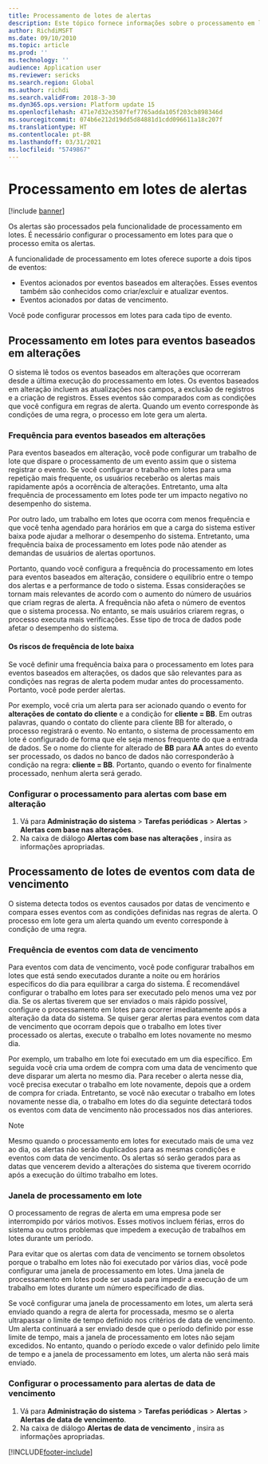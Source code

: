 ```yaml
---
title: Processamento de lotes de alertas
description: Este tópico fornece informações sobre o processamento em lotes de alertas.
author: RichdiMSFT
ms.date: 09/10/2010
ms.topic: article
ms.prod: ''
ms.technology: ''
audience: Application user
ms.reviewer: sericks
ms.search.region: Global
ms.author: richdi
ms.search.validFrom: 2018-3-30
ms.dyn365.ops.version: Platform update 15
ms.openlocfilehash: 471e7d32e3507fef7765adda105f203cb898346d
ms.sourcegitcommit: 074b6e212d19dd5d84881d1cdd096611a18c207f
ms.translationtype: HT
ms.contentlocale: pt-BR
ms.lasthandoff: 03/31/2021
ms.locfileid: "5749867"
---
```

# <a name="batch-processing-of-alerts"></a>Processamento em lotes de alertas

[!include [banner](../includes/banner.md)]

Os alertas são processados pela funcionalidade de processamento em lotes. É necessário configurar o processamento em lotes para que o processo emita os alertas.

A funcionalidade de processamento em lotes oferece suporte a dois tipos de eventos:

- Eventos acionados por eventos baseados em alterações. Esses eventos também são conhecidos como criar/excluir e atualizar eventos.
- Eventos acionados por datas de vencimento.

Você pode configurar processos em lotes para cada tipo de evento.

## <a name="batch-processing-for-change-based-events"></a>Processamento em lotes para eventos baseados em alterações

O sistema lê todos os eventos baseados em alterações que ocorreram desde a última execução do processamento em lotes. Os eventos baseados em alteração incluem as atualizações nos campos, a exclusão de registros e a criação de registros. Esses eventos são comparados com as condições que você configura em regras de alerta. Quando um evento corresponde às condições de uma regra, o processo em lote gera um alerta.

### <a name="frequency-for-change-based-events"></a>Frequência para eventos baseados em alterações

Para eventos baseados em alteração, você pode configurar um trabalho de lote que dispare o processamento de um evento assim que o sistema registrar o evento. Se você configurar o trabalho em lotes para uma repetição mais frequente, os usuários receberão os alertas mais rapidamente após a ocorrência de alterações. Entretanto, uma alta frequência de processamento em lotes pode ter um impacto negativo no desempenho do sistema.

Por outro lado, um trabalho em lotes que ocorra com menos frequência e que você tenha agendado para horários em que a carga do sistema estiver baixa pode ajudar a melhorar o desempenho do sistema. Entretanto, uma frequência baixa de processamento em lotes pode não atender as demandas de usuários de alertas oportunos.

Portanto, quando você configura a frequência do processamento em lotes para eventos baseados em alteração, considere o equilíbrio entre o tempo dos alertas e a performance de todo o sistema. Essas considerações se tornam mais relevantes de acordo com o aumento do número de usuários que criam regras de alerta. A frequência não afeta o número de eventos que o sistema processa. No entanto, se mais usuários criarem regras, o processo executa mais verificações. Esse tipo de troca de dados pode afetar o desempenho do sistema.

#### <a name="the-risks-of-low-batch-frequency"></a>Os riscos de frequência de lote baixa

Se você definir uma frequência baixa para o processamento em lotes para eventos baseados em alterações, os dados que são relevantes para as condições nas regras de alerta podem mudar antes do processamento. Portanto, você pode perder alertas.

Por exemplo, você cria um alerta para ser acionado quando o evento for **alterações de contato do cliente** e a condição for **cliente = BB**. Em outras palavras, quando o contato do cliente para cliente BB for alterado, o processo registrará o evento. No entanto, o sistema de processamento em lote é configurado de forma que ele seja menos frequente do que a entrada de dados. Se o nome do cliente for alterado de **BB** para **AA** antes do evento ser processado, os dados no banco de dados não corresponderão à condição na regra: **cliente = BB**. Portanto, quando o evento for finalmente processado, nenhum alerta será gerado.

### <a name="set-up-processing-for-change-based-alerts"></a>Configurar o processamento para alertas com base em alteração

1. Vá para **Administração do sistema** &gt; **Tarefas periódicas** &gt; **Alertas** &gt; **Alertas com base nas alterações**.
2. Na caixa de diálogo **Alertas com base nas alterações** , insira as informações apropriadas.

## <a name="batch-processing-for-due-date-events"></a>Processamento de lotes de eventos com data de vencimento

O sistema detecta todos os eventos causados por datas de vencimento e compara esses eventos com as condições definidas nas regras de alerta. O processo em lote gera um alerta quando um evento corresponde à condição de uma regra.

### <a name="frequency-for-due-date-events"></a>Frequência de eventos com data de vencimento

Para eventos com data de vencimento, você pode configurar trabalhos em lotes que está sendo executados durante a noite ou em horários específicos do dia para equilibrar a carga do sistema. É recomendável configurar o trabalho em lotes para ser executado pelo menos uma vez por dia. Se os alertas tiverem que ser enviados o mais rápido possível, configure o processamento em lotes para ocorrer imediatamente após a alteração da data do sistema. Se quiser gerar alertas para eventos com data de vencimento que ocorram depois que o trabalho em lotes tiver processado os alertas, execute o trabalho em lotes novamente no mesmo dia.

Por exemplo, um trabalho em lote foi executado em um dia específico. Em seguida você cria uma ordem de compra com uma data de vencimento que deve disparar um alerta no mesmo dia. Para receber o alerta nesse dia, você precisa executar o trabalho em lote novamente, depois que a ordem de compra for criada. Entretanto, se você não executar o trabalho em lotes novamente nesse dia, o trabalho em lotes do dia seguinte detectará todos os eventos com data de vencimento não processados nos dias anteriores.

> [!NOTE]
> Mesmo quando o processamento em lotes for executado mais de uma vez ao dia, os alertas não serão duplicados para as mesmas condições e eventos com data de vencimento. Os alertas só serão gerados para as datas que vencerem devido a alterações do sistema que tiverem ocorrido após a execução do último trabalho em lotes.

### <a name="batch-processing-window"></a>Janela de processamento em lote

O processamento de regras de alerta em uma empresa pode ser interrompido por vários motivos. Esses motivos incluem férias, erros do sistema ou outros problemas que impedem a execução de trabalhos em lotes durante um período.

Para evitar que os alertas com data de vencimento se tornem obsoletos porque o trabalho em lotes não foi executado por vários dias, você pode configurar uma janela de processamento em lotes. Uma janela de processamento em lotes pode ser usada para impedir a execução de um trabalho em lotes durante um número especificado de dias.

Se você configurar uma janela de processamento em lotes, um alerta será enviado quando a regra de alerta for processada, mesmo se o alerta ultrapassar o limite de tempo definido nos critérios de data de vencimento. Um alerta continuará a ser enviado desde que o período definido por esse limite de tempo, mais a janela de processamento em lotes não sejam excedidos. No entanto, quando o período excede o valor definido pelo limite de tempo e a janela de processamento em lotes, um alerta não será mais enviado.

### <a name="set-up-processing-for-due-date-alerts"></a>Configurar o processamento para alertas de data de vencimento

1. Vá para **Administração do sistema** &gt; **Tarefas periódicas** &gt; **Alertas** &gt; **Alertas de data de vencimento**.
2. Na caixa de diálogo **Alertas de data de vencimento** , insira as informações apropriadas.


[!INCLUDE[footer-include](../../../includes/footer-banner.md)]